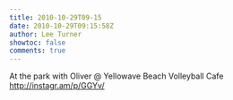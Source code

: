 ```yaml
---
title: 2010-10-29T09-15
date: 2010-10-29T09:15:58Z
author: Lee Turner
showtoc: false
comments: true
---
```


At the park with Oliver   @ Yellowave Beach Volleyball Cafe http://instagr.am/p/GGYv/

